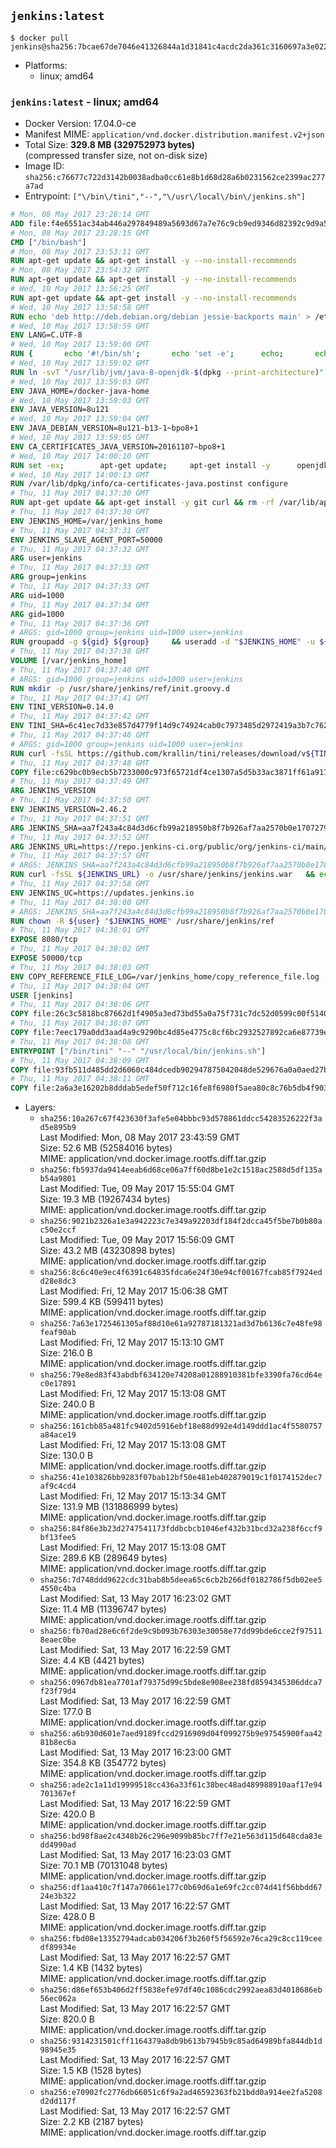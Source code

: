 ## `jenkins:latest`

```console
$ docker pull jenkins@sha256:7bcae67de7046e41326844a1d31841c4acdc2da361c3160697a3e022529068d1
```

-	Platforms:
	-	linux; amd64

### `jenkins:latest` - linux; amd64

-	Docker Version: 17.04.0-ce
-	Manifest MIME: `application/vnd.docker.distribution.manifest.v2+json`
-	Total Size: **329.8 MB (329752973 bytes)**  
	(compressed transfer size, not on-disk size)
-	Image ID: `sha256:c76677c722d3142b0038adba0cc61e8b1d68d28a6b0231562ce2399ac277a7ad`
-	Entrypoint: `["\/bin\/tini","--","\/usr\/local\/bin\/jenkins.sh"]`

```dockerfile
# Mon, 08 May 2017 23:28:14 GMT
ADD file:f4e6551ac34ab446a297849489a5693d67a7e76c9cb9ed9346d82392c9d9a5fe in / 
# Mon, 08 May 2017 23:28:15 GMT
CMD ["/bin/bash"]
# Mon, 08 May 2017 23:53:11 GMT
RUN apt-get update && apt-get install -y --no-install-recommends 		ca-certificates 		curl 		wget 	&& rm -rf /var/lib/apt/lists/*
# Mon, 08 May 2017 23:54:32 GMT
RUN apt-get update && apt-get install -y --no-install-recommends 		bzr 		git 		mercurial 		openssh-client 		subversion 				procps 	&& rm -rf /var/lib/apt/lists/*
# Wed, 10 May 2017 13:56:25 GMT
RUN apt-get update && apt-get install -y --no-install-recommends 		bzip2 		unzip 		xz-utils 	&& rm -rf /var/lib/apt/lists/*
# Wed, 10 May 2017 13:58:58 GMT
RUN echo 'deb http://deb.debian.org/debian jessie-backports main' > /etc/apt/sources.list.d/jessie-backports.list
# Wed, 10 May 2017 13:58:59 GMT
ENV LANG=C.UTF-8
# Wed, 10 May 2017 13:59:00 GMT
RUN { 		echo '#!/bin/sh'; 		echo 'set -e'; 		echo; 		echo 'dirname "$(dirname "$(readlink -f "$(which javac || which java)")")"'; 	} > /usr/local/bin/docker-java-home 	&& chmod +x /usr/local/bin/docker-java-home
# Wed, 10 May 2017 13:59:02 GMT
RUN ln -svT "/usr/lib/jvm/java-8-openjdk-$(dpkg --print-architecture)" /docker-java-home
# Wed, 10 May 2017 13:59:03 GMT
ENV JAVA_HOME=/docker-java-home
# Wed, 10 May 2017 13:59:03 GMT
ENV JAVA_VERSION=8u121
# Wed, 10 May 2017 13:59:04 GMT
ENV JAVA_DEBIAN_VERSION=8u121-b13-1~bpo8+1
# Wed, 10 May 2017 13:59:05 GMT
ENV CA_CERTIFICATES_JAVA_VERSION=20161107~bpo8+1
# Wed, 10 May 2017 14:00:10 GMT
RUN set -ex; 		apt-get update; 	apt-get install -y 		openjdk-8-jdk="$JAVA_DEBIAN_VERSION" 		ca-certificates-java="$CA_CERTIFICATES_JAVA_VERSION" 	; 	rm -rf /var/lib/apt/lists/*; 		[ "$(readlink -f "$JAVA_HOME")" = "$(docker-java-home)" ]; 		update-alternatives --get-selections | awk -v home="$(readlink -f "$JAVA_HOME")" 'index($3, home) == 1 { $2 = "manual"; print | "update-alternatives --set-selections" }'; 	update-alternatives --query java | grep -q 'Status: manual'
# Wed, 10 May 2017 14:00:13 GMT
RUN /var/lib/dpkg/info/ca-certificates-java.postinst configure
# Thu, 11 May 2017 04:37:30 GMT
RUN apt-get update && apt-get install -y git curl && rm -rf /var/lib/apt/lists/*
# Thu, 11 May 2017 04:37:30 GMT
ENV JENKINS_HOME=/var/jenkins_home
# Thu, 11 May 2017 04:37:31 GMT
ENV JENKINS_SLAVE_AGENT_PORT=50000
# Thu, 11 May 2017 04:37:32 GMT
ARG user=jenkins
# Thu, 11 May 2017 04:37:33 GMT
ARG group=jenkins
# Thu, 11 May 2017 04:37:33 GMT
ARG uid=1000
# Thu, 11 May 2017 04:37:34 GMT
ARG gid=1000
# Thu, 11 May 2017 04:37:36 GMT
# ARGS: gid=1000 group=jenkins uid=1000 user=jenkins
RUN groupadd -g ${gid} ${group}     && useradd -d "$JENKINS_HOME" -u ${uid} -g ${gid} -m -s /bin/bash ${user}
# Thu, 11 May 2017 04:37:38 GMT
VOLUME [/var/jenkins_home]
# Thu, 11 May 2017 04:37:40 GMT
# ARGS: gid=1000 group=jenkins uid=1000 user=jenkins
RUN mkdir -p /usr/share/jenkins/ref/init.groovy.d
# Thu, 11 May 2017 04:37:41 GMT
ENV TINI_VERSION=0.14.0
# Thu, 11 May 2017 04:37:42 GMT
ENV TINI_SHA=6c41ec7d33e857d4779f14d9c74924cab0c7973485d2972419a3b7c7620ff5fd
# Thu, 11 May 2017 04:37:46 GMT
# ARGS: gid=1000 group=jenkins uid=1000 user=jenkins
RUN curl -fsSL https://github.com/krallin/tini/releases/download/v${TINI_VERSION}/tini-static-amd64 -o /bin/tini && chmod +x /bin/tini   && echo "$TINI_SHA  /bin/tini" | sha256sum -c -
# Thu, 11 May 2017 04:37:48 GMT
COPY file:c629bc0b9ecb5b7233000c973f65721df4ce1307a5d5b33ac3871ff61a9172ff in /usr/share/jenkins/ref/init.groovy.d/tcp-slave-agent-port.groovy 
# Thu, 11 May 2017 04:37:49 GMT
ARG JENKINS_VERSION
# Thu, 11 May 2017 04:37:50 GMT
ENV JENKINS_VERSION=2.46.2
# Thu, 11 May 2017 04:37:51 GMT
ARG JENKINS_SHA=aa7f243a4c84d3d6cfb99a218950b8f7b926af7aa2570b0e1707279d464472c7
# Thu, 11 May 2017 04:37:52 GMT
ARG JENKINS_URL=https://repo.jenkins-ci.org/public/org/jenkins-ci/main/jenkins-war/2.46.2/jenkins-war-2.46.2.war
# Thu, 11 May 2017 04:37:57 GMT
# ARGS: JENKINS_SHA=aa7f243a4c84d3d6cfb99a218950b8f7b926af7aa2570b0e1707279d464472c7 JENKINS_URL=https://repo.jenkins-ci.org/public/org/jenkins-ci/main/jenkins-war/2.46.2/jenkins-war-2.46.2.war gid=1000 group=jenkins uid=1000 user=jenkins
RUN curl -fsSL ${JENKINS_URL} -o /usr/share/jenkins/jenkins.war   && echo "${JENKINS_SHA}  /usr/share/jenkins/jenkins.war" | sha256sum -c -
# Thu, 11 May 2017 04:37:58 GMT
ENV JENKINS_UC=https://updates.jenkins.io
# Thu, 11 May 2017 04:38:00 GMT
# ARGS: JENKINS_SHA=aa7f243a4c84d3d6cfb99a218950b8f7b926af7aa2570b0e1707279d464472c7 JENKINS_URL=https://repo.jenkins-ci.org/public/org/jenkins-ci/main/jenkins-war/2.46.2/jenkins-war-2.46.2.war gid=1000 group=jenkins uid=1000 user=jenkins
RUN chown -R ${user} "$JENKINS_HOME" /usr/share/jenkins/ref
# Thu, 11 May 2017 04:38:01 GMT
EXPOSE 8080/tcp
# Thu, 11 May 2017 04:38:02 GMT
EXPOSE 50000/tcp
# Thu, 11 May 2017 04:38:03 GMT
ENV COPY_REFERENCE_FILE_LOG=/var/jenkins_home/copy_reference_file.log
# Thu, 11 May 2017 04:38:04 GMT
USER [jenkins]
# Thu, 11 May 2017 04:38:06 GMT
COPY file:26c3c5818bc87662d1f4905a3ed73bd55a0a75f731c7dc52d0599c00f51408e9 in /usr/local/bin/jenkins-support 
# Thu, 11 May 2017 04:38:07 GMT
COPY file:7eec179a0dd3aad4a9c9290bc4d85e4775c8cf6bc2932527892ca6e87739e474 in /usr/local/bin/jenkins.sh 
# Thu, 11 May 2017 04:38:08 GMT
ENTRYPOINT ["/bin/tini" "--" "/usr/local/bin/jenkins.sh"]
# Thu, 11 May 2017 04:38:09 GMT
COPY file:93fb511d485dd2d6060c484dcedb902947875042048de529676a0a0aed27b5a3 in /usr/local/bin/plugins.sh 
# Thu, 11 May 2017 04:38:11 GMT
COPY file:2a6a3e16202b8dddab5edef50f712c16fe8f6980f5aea80c8c76b5db4f903913 in /usr/local/bin/install-plugins.sh 
```

-	Layers:
	-	`sha256:10a267c67f423630f3afe5e04bbbc93d578861ddcc54283526222f3ad5e895b9`  
		Last Modified: Mon, 08 May 2017 23:43:59 GMT  
		Size: 52.6 MB (52584016 bytes)  
		MIME: application/vnd.docker.image.rootfs.diff.tar.gzip
	-	`sha256:fb5937da9414eeab6d68ce06a7ff60d8be1e2c1518ac2588d5df135ab54a9801`  
		Last Modified: Tue, 09 May 2017 15:55:04 GMT  
		Size: 19.3 MB (19267434 bytes)  
		MIME: application/vnd.docker.image.rootfs.diff.tar.gzip
	-	`sha256:9021b2326a1e3a942223c7e349a92203df184f2dcca45f5be7b0b80ac50e2ccf`  
		Last Modified: Tue, 09 May 2017 15:56:09 GMT  
		Size: 43.2 MB (43230898 bytes)  
		MIME: application/vnd.docker.image.rootfs.diff.tar.gzip
	-	`sha256:8c6c40e9ec4f6391c64835fdca6e24f30e94cf00167fcab85f7924edd28e8dc3`  
		Last Modified: Fri, 12 May 2017 15:06:38 GMT  
		Size: 599.4 KB (599411 bytes)  
		MIME: application/vnd.docker.image.rootfs.diff.tar.gzip
	-	`sha256:7a63e1725461305af88d10e61a92787181321ad3d7b6136c7e48fe98feaf90ab`  
		Last Modified: Fri, 12 May 2017 15:13:10 GMT  
		Size: 216.0 B  
		MIME: application/vnd.docker.image.rootfs.diff.tar.gzip
	-	`sha256:79e8ed83f43abdbf634120e74208a01288910381bfe3390fa76cd64ec0e17891`  
		Last Modified: Fri, 12 May 2017 15:13:08 GMT  
		Size: 240.0 B  
		MIME: application/vnd.docker.image.rootfs.diff.tar.gzip
	-	`sha256:161cbb85a481fc9402d5916ebf18e88d992e4d149ddd1ac4f5580757a84ace19`  
		Last Modified: Fri, 12 May 2017 15:13:08 GMT  
		Size: 130.0 B  
		MIME: application/vnd.docker.image.rootfs.diff.tar.gzip
	-	`sha256:41e103826bb9283f07bab12bf50e481eb402879019c1f0174152dec7af9c4cd4`  
		Last Modified: Fri, 12 May 2017 15:13:34 GMT  
		Size: 131.9 MB (131886999 bytes)  
		MIME: application/vnd.docker.image.rootfs.diff.tar.gzip
	-	`sha256:84f86e3b23d2747541173fddbcbcb1046ef432b31bcd32a238f6ccf9bf13fee5`  
		Last Modified: Fri, 12 May 2017 15:13:08 GMT  
		Size: 289.6 KB (289649 bytes)  
		MIME: application/vnd.docker.image.rootfs.diff.tar.gzip
	-	`sha256:7d748ddd9622cdc31bab8b5deea65c6cb2b266df0182786f5db02ee54550c4ba`  
		Last Modified: Sat, 13 May 2017 16:23:02 GMT  
		Size: 11.4 MB (11396747 bytes)  
		MIME: application/vnd.docker.image.rootfs.diff.tar.gzip
	-	`sha256:fb70ad28e6c6f2de9c9b093b76303e30058e77dd99bde6cce2f975118eaec0be`  
		Last Modified: Sat, 13 May 2017 16:22:59 GMT  
		Size: 4.4 KB (4421 bytes)  
		MIME: application/vnd.docker.image.rootfs.diff.tar.gzip
	-	`sha256:0967db81ea7701af79375d99c5bde8e908ee238fd8594345306ddca7f23f79d4`  
		Last Modified: Sat, 13 May 2017 16:22:59 GMT  
		Size: 177.0 B  
		MIME: application/vnd.docker.image.rootfs.diff.tar.gzip
	-	`sha256:a6b930d601e7aed9189fccd2916909d04f099275b9e97545900faa4281b8ec6a`  
		Last Modified: Sat, 13 May 2017 16:23:00 GMT  
		Size: 354.8 KB (354772 bytes)  
		MIME: application/vnd.docker.image.rootfs.diff.tar.gzip
	-	`sha256:ade2c1a11d19999518cc436a33f61c38bec48ad489988910aaf17e94701367ef`  
		Last Modified: Sat, 13 May 2017 16:22:59 GMT  
		Size: 420.0 B  
		MIME: application/vnd.docker.image.rootfs.diff.tar.gzip
	-	`sha256:bd98f8ae2c4348b26c296e9099b85bc7ff7e21e563d115d648cda83edd4990ad`  
		Last Modified: Sat, 13 May 2017 16:23:03 GMT  
		Size: 70.1 MB (70131048 bytes)  
		MIME: application/vnd.docker.image.rootfs.diff.tar.gzip
	-	`sha256:df1aa410c7f147a70661e177c0b69d6a1e69fc2cc074d41f56bbdd6724e3b322`  
		Last Modified: Sat, 13 May 2017 16:22:57 GMT  
		Size: 428.0 B  
		MIME: application/vnd.docker.image.rootfs.diff.tar.gzip
	-	`sha256:fbd08e13352794adcab034206f3b260f5f56592e76ca29c8cc119ceedf89934e`  
		Last Modified: Sat, 13 May 2017 16:22:57 GMT  
		Size: 1.4 KB (1432 bytes)  
		MIME: application/vnd.docker.image.rootfs.diff.tar.gzip
	-	`sha256:d86ef653b406d2ff5838efe97df40c1086cdc2992aea83d4018686eb56ec062a`  
		Last Modified: Sat, 13 May 2017 16:22:57 GMT  
		Size: 820.0 B  
		MIME: application/vnd.docker.image.rootfs.diff.tar.gzip
	-	`sha256:9314231501cff1164379a8db9b613b7945b9c85ad64989bfa844db1d98945e35`  
		Last Modified: Sat, 13 May 2017 16:22:57 GMT  
		Size: 1.5 KB (1528 bytes)  
		MIME: application/vnd.docker.image.rootfs.diff.tar.gzip
	-	`sha256:e70902fc2776db66051c6f9a2ad46592363fb21bdd0a914ee2fa5208d2dd117f`  
		Last Modified: Sat, 13 May 2017 16:22:57 GMT  
		Size: 2.2 KB (2187 bytes)  
		MIME: application/vnd.docker.image.rootfs.diff.tar.gzip
